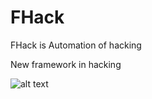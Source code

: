 # FHack

FHack is Automation of hacking

New framework in hacking


![alt text](https://github.com/topcoder-mc/FHack/about/FhackImage.png)